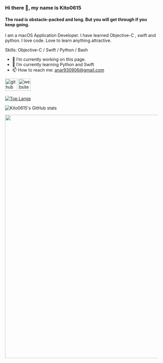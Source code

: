 ### Hi there 👋, my name is Kito0615
#### The road is obstacle-packed and long. But you will get through if you keep going.
I am a macOS Application Developer. I have learned Objective-C , swift and python. I love code. Love to learn anything attractive.

Skills: Objective-C / Swift / Python / Bash

- 🔭 I’m currently working on this page. 
- 🌱 I’m currently learning Python and Swift 
- 📫 How to reach me: anar930906@gmail.com 


[<img src='https://cdn.jsdelivr.net/npm/simple-icons@3.0.1/icons/github.svg' alt='github' height='40'>](https://github.com/Kito0615)  [<img src='https://cdn.jsdelivr.net/npm/simple-icons@3.0.1/icons/icloud.svg' alt='website' height='40'>](https://anar0615.wordpress.com)  

[![Top Langs](https://github-readme-stats.vercel.app/api/top-langs/?username=Kito0615)](https://github.com/Kito0615/Kito0615)

![Kito0615's GitHub stats](https://github-readme-stats.vercel.app/api?username=Kito0615)

<a href="https://github.com/Kito0615/Kito0615">
  <img src="https://github-readme-activity-graph.cyclic.app/graph?username=Kito0615&theme=react-dark" style="width: 800px;"/>
</a>
